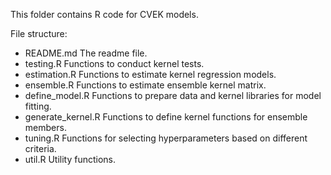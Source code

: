 This folder contains R code for CVEK models.

File structure:

* README.md		The readme file.
* testing.R		Functions to conduct kernel tests.
* estimation.R		Functions to estimate kernel regression models.
* ensemble.R		Functions to estimate ensemble kernel matrix.
* define_model.R	Functions to prepare data and kernel libraries for model fitting.
* generate_kernel.R	Functions to define kernel functions for ensemble members.
* tuning.R		Functions for selecting hyperparameters based on different criteria.
* util.R		Utility functions.
